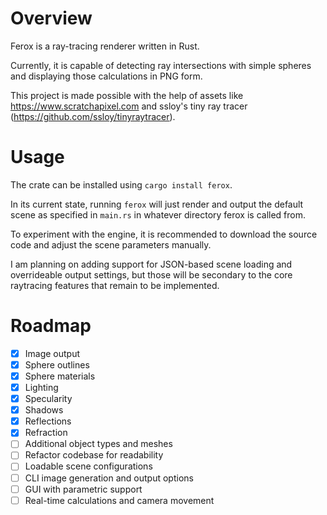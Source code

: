 # Overview
Ferox is a ray-tracing renderer written in Rust. 

Currently, it is capable of detecting ray intersections with simple spheres and displaying those calculations in PNG form.

This project is made possible with the help of assets like https://www.scratchapixel.com and ssloy's tiny ray tracer (https://github.com/ssloy/tinyraytracer).

# Usage
The crate can be installed using `cargo install ferox`. 

In its current state, running `ferox` will just render and output the default scene as specified in `main.rs` in whatever directory ferox is called from.

To experiment with the engine, it is recommended to download the source code and adjust the scene parameters manually.

I am planning on adding support for JSON-based scene loading and overrideable output settings, but those will be secondary to the core raytracing features that remain to be implemented.

# Roadmap
- [x] Image output
- [x] Sphere outlines
- [x] Sphere materials
- [x] Lighting
- [x] Specularity
- [x] Shadows
- [x] Reflections
- [x] Refraction
- [ ] Additional object types and meshes
- [ ] Refactor codebase for readability
- [ ] Loadable scene configurations
- [ ] CLI image generation and output options
- [ ] GUI with parametric support
- [ ] Real-time calculations and camera movement
